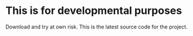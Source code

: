 # This is for developmental purposes

Download and try at own risk. This is the latest source code for the project.
